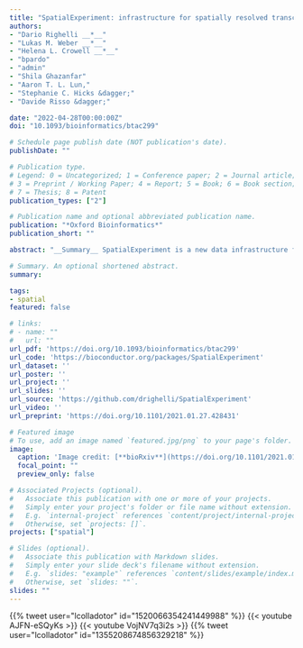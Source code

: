 ```yaml
---
title: "SpatialExperiment: infrastructure for spatially resolved transcriptomics data in R using Bioconductor"
authors:
- "Dario Righelli __*__"
- "Lukas M. Weber __*__"
- "Helena L. Crowell __*__"
- "bpardo"
- "admin"
- "Shila Ghazanfar"
- "Aaron T. L. Lun,"
- "Stephanie C. Hicks &dagger;"
- "Davide Risso &dagger;"

date: "2022-04-28T00:00:00Z"
doi: "10.1093/bioinformatics/btac299"

# Schedule page publish date (NOT publication's date).
publishDate: ""

# Publication type.
# Legend: 0 = Uncategorized; 1 = Conference paper; 2 = Journal article;
# 3 = Preprint / Working Paper; 4 = Report; 5 = Book; 6 = Book section;
# 7 = Thesis; 8 = Patent
publication_types: ["2"]

# Publication name and optional abbreviated publication name.
publication: "*Oxford Bioinformatics*"
publication_short: ""

abstract: "__Summary__ SpatialExperiment is a new data infrastructure for storing and accessing spatially resolved transcriptomics data, implemented within the R/Bioconductor framework, which provides advantages of modularity, interoperability, standardized operations, and comprehensive documentation. Here, we demonstrate the structure and user interface with examples from the 10x Genomics Visium and seqFISH platforms, and provide access to example datasets and visualization tools in the STexampleData, TENxVisiumData, and ggspavis packages. __Availability and Implementation__ The SpatialExperiment, STexampleData, TENxVisiumData, and ggspavis packages are available from Bioconductor. The package versions described in this manuscript are available in Bioconductor version 3.15 onwards. __Supplementary information__ Supplementary tables and figures are available at Bioinformatics online."

# Summary. An optional shortened abstract.
summary:

tags:
- spatial
featured: false

# links:
# - name: ""
#   url: ""
url_pdf: 'https://doi.org/10.1093/bioinformatics/btac299'
url_code: 'https://bioconductor.org/packages/SpatialExperiment'
url_dataset: ''
url_poster: ''
url_project: ''
url_slides: ''
url_source: 'https://github.com/drighelli/SpatialExperiment'
url_video: ''
url_preprint: 'https://doi.org/10.1101/2021.01.27.428431'

# Featured image
# To use, add an image named `featured.jpg/png` to your page's folder. 
image:
  caption: 'Image credit: [**bioRxiv**](https://doi.org/10.1101/2021.01.27.428431)'
  focal_point: ""
  preview_only: false

# Associated Projects (optional).
#   Associate this publication with one or more of your projects.
#   Simply enter your project's folder or file name without extension.
#   E.g. `internal-project` references `content/project/internal-project/index.md`.
#   Otherwise, set `projects: []`.
projects: ["spatial"]

# Slides (optional).
#   Associate this publication with Markdown slides.
#   Simply enter your slide deck's filename without extension.
#   E.g. `slides: "example"` references `content/slides/example/index.md`.
#   Otherwise, set `slides: ""`.
slides: ""
---
```


<!--

{{% callout note %}}
Click the *Cite* button above to demo the feature to enable visitors to import publication metadata into their reference management software.
{{% /callout %}}

{{% callout note %}}
Click the *Slides* button above to demo Academic's Markdown slides feature.
{{% /callout %}}

Supplementary notes can be added here, including [code and math](https://sourcethemes.com/academic/docs/writing-markdown-latex/).
-->

{{% tweet user="lcolladotor" id="1520066354241449988" %}}
{{< youtube AJFN-eSQyKs >}}
{{< youtube VojNV7q3i2s >}}
{{% tweet user="lcolladotor" id="1355208674856329218" %}}
